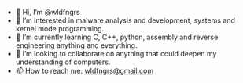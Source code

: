 - 👋 Hi, I’m @wldfngrs
- 👀 I’m interested in malware analysis and development, systems and kernel mode programming.
- 🌱 I’m currently learning C, C++, python, assembly and reverse engineering anything and everything.
- 💞️ I’m looking to collaborate on anything that could deepen my understanding of computers.
- 📫 How to reach me: wldfngrs@gmail.com

<!---
wldfngrs/wldfngrs is a ✨ special ✨ repository because its `README.md` (this file) appears on your GitHub profile.
You can click the Preview link to take a look at your changes.
--->
